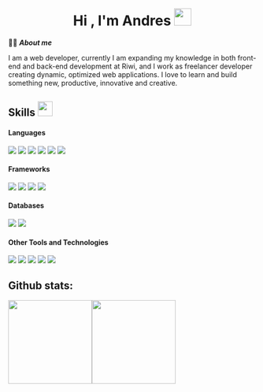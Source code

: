 <h1 align="center"><b>Hi , I'm Andres </b><img src="https://media.giphy.com/media/hvRJCLFzcasrR4ia7z/giphy.gif" width="35"></h1>

👨‍💻 ***About me***

I am a web developer, currently I am expanding my knowledge in both front-end and back-end development at Riwi, and I work as freelancer developer creating dynamic, optimized web applications. I love to learn and build something new, productive, innovative and creative.

## Skills <img src="https://media.giphy.com/media/iY8CRBdQXODJSCERIr/giphy.gif" width="30px">&nbsp; 

<h4> Languages </h4>
<span>  
  <img src="https://img.shields.io/badge/HTML5-E34F26?style=for-the-badge&logo=html5&logoColor=white">
  <img src="https://img.shields.io/badge/CSS3-1572B6?style=for-the-badge&logo=css3&logoColor=white">
  <img src="https://img.shields.io/badge/JavaScript-F7DF1E?style=for-the-badge&logo=javascript&logoColor=black">  
  <img src= "https://img.shields.io/badge/typescript-%23007ACC.svg?style=for-the-badge&logo=typescript&logoColor=white">
  <img src="https://img.shields.io/badge/python-3670A0?style=for-the-badge&logo=python&logoColor=ffdd54"> 
  <img src="https://img.shields.io/badge/Java-ED8B00?style=for-the-badge&logo=java&logoColor=white">

<h4> Frameworks </h4>
<span>   
  <img src="https://img.shields.io/badge/Node.js-339933?style=for-the-badge&logo=nodedotjs&logoColor=white">    
  <img src="https://img.shields.io/badge/angular-%23DD0031.svg?style=for-the-badge&logo=angular&logoColor=white">
  <img src="https://img.shields.io/badge/Bootstrap-563D7C?style=for-the-badge&logo=bootstrap&logoColor=white">
  <img src="https://img.shields.io/badge/nestjs-%23E0234E.svg?style=for-the-badge&logo=nestjs&logoColor=white">
</span>

<h4> Databases </h4>
<span>
  <img src="https://img.shields.io/badge/MySQL-00000F?style=for-the-badge&logo=mysql&logoColor=white">
  <img src="https://img.shields.io/badge/Microsoft%20SQL%20Server-CC2927?style=for-the-badge&logo=microsoft%20sql%20server&logoColor=white">  
</span>


<h4> Other Tools and Technologies </h4>
<span>
  <img src="https://img.shields.io/badge/Git-F05032?style=for-the-badge&logo=git&logoColor=white">
  <img src="https://img.shields.io/badge/Postman-FF6C37?style=for-the-badge&logo=Postman&logoColor=white">   
  <img src="https://img.shields.io/badge/Figma-%23F24E1E.svg?style=for-the-badge&logo=figma&logoColor=white">
  <img src="https://img.shields.io/badge/Firebase-%23FFCA28.svg?style=for-the-badge&logo=firebase&logoColor=black">
  <img src="https://img.shields.io/badge/Trello-%23026AA7.svg?style=for-the-badge&logo=Trello&logoColor=white">
</span>


<h2>Github stats:</h2> 

<div style="display: flex; flex-direction: row;" align="center">
<img class="img" height="170cm" src="https://github-readme-stats.vercel.app/api?username=andresfelipe07b&show_icons=true&theme=tokyonight&hide_border=true&locale=en" />
<img class="img" height="170cm" src="https://github-readme-streak-stats.herokuapp.com/?user=andresfelipe07b&theme=tokyonight&hide_border=true" />
</div>



 
  
  
